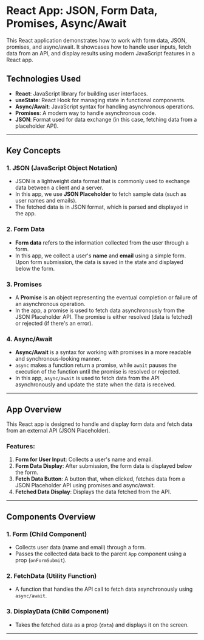 # React App: JSON, Form Data, Promises, Async/Await

This React application demonstrates how to work with form data, JSON, promises, and async/await. It showcases how to handle user inputs, fetch data from an API, and display results using modern JavaScript features in a React app.


## Technologies Used

- **React**: JavaScript library for building user interfaces.
- **useState**: React Hook for managing state in functional components.
- **Async/Await**: JavaScript syntax for handling asynchronous operations.
- **Promises**: A modern way to handle asynchronous code.
- **JSON**: Format used for data exchange (in this case, fetching data from a placeholder API).

---

## Key Concepts

### 1. **JSON (JavaScript Object Notation)**

- JSON is a lightweight data format that is commonly used to exchange data between a client and a server.
- In this app, we use **JSON Placeholder** to fetch sample data (such as user names and emails).
- The fetched data is in JSON format, which is parsed and displayed in the app.

### 2. **Form Data**

- **Form data** refers to the information collected from the user through a form.
- In this app, we collect a user's **name** and **email** using a simple form. Upon form submission, the data is saved in the state and displayed below the form.

### 3. **Promises**

- A **Promise** is an object representing the eventual completion or failure of an asynchronous operation.
- In the app, a promise is used to fetch data asynchronously from the JSON Placeholder API. The promise is either resolved (data is fetched) or rejected (if there's an error).

### 4. **Async/Await**

- **Async/Await** is a syntax for working with promises in a more readable and synchronous-looking manner.
- `async` makes a function return a promise, while `await` pauses the execution of the function until the promise is resolved or rejected.
- In this app, `async/await` is used to fetch data from the API asynchronously and update the state when the data is received.

---

## App Overview

This React app is designed to handle and display form data and fetch data from an external API (JSON Placeholder). 

### Features:
1. **Form for User Input**: Collects a user's name and email.
2. **Form Data Display**: After submission, the form data is displayed below the form.
3. **Fetch Data Button**: A button that, when clicked, fetches data from a JSON Placeholder API using promises and async/await.
4. **Fetched Data Display**: Displays the data fetched from the API.

---

## Components Overview

### 1. **Form** (Child Component)
- Collects user data (name and email) through a form.
- Passes the collected data back to the parent `App` component using a prop (`onFormSubmit`).

### 2. **FetchData** (Utility Function)
- A function that handles the API call to fetch data asynchronously using `async/await`.

### 3. **DisplayData** (Child Component)
- Takes the fetched data as a prop (`data`) and displays it on the screen.

---
